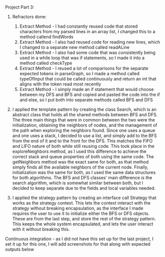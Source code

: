 Project Part 3:
1) Refractors done:
   1. Extract Method - I had constantly reused code that stored characters from my parsed lines in an array list, I changed this to a method callend findWords
   2. Extract Method - I also had reused code for reading new lines, which I changed to a separate new method called readALine
   3. Extract Method - I also had some code that was consistently being used in a while loop that was if statements, so I made it into a method called checkType
   4. Extract Method - I reused a lot of comparisons for the separate expected tokens in parseGraph, so I made a method called typeOfInput that could be called continuously and return an int that
   aligns with the token read most recently
   5. Extract Method - I simply made an if statement that would choose between my DFS and BFS and copied and pasted the code into the if and else, so I put both into separate methods called BFS and DFS

2) I applied the template pattern by creating the class Search, which is an abstract class that holds all  the shared methods between BFS and DFS. The three main things that were in common between
the two were the initialization, obtaining the neighbors of nodes, and the management of the path when exploring the neighbors found. Since one uses a queue and one uses a stack, I decided to use
a list, and simply add to the BFS from the end of it and to the front for the DFS. This matches the FIFO and LIFO nature of both while still reusing code. This took place in the exploreNeighbors
method, as I used this difference to achieve the correct stack and queue properties of both using the same code. The getNeighbors method was the exact same for both, as that method simply finds all
the available neighbors of the current node. Finally, initialization was the same for both, as I used the same data structures for both algorithms. The BFS and DFS classes' main difference is the
search algorithm, which is somewhat similar between both, but I decided to keep separate due to the fields and local variables needed.

3) I applied the strategy pattern by creating an interface call Strategy that works as the strategy context. This lets the context interact with the strategy without breaking encapsulation, as the
interface I made requires the user to use it to initialize either the BFS or DFS objects. These are from the last step, and store the rest of the strategy pattern. This keeps the whole system
encapsulated, and lets the user interact with it without breaking this.

Continuous integration - as I did not have this set up for the last project, I set it up for this one, I will add screenshots for that along with expected outputs below 
